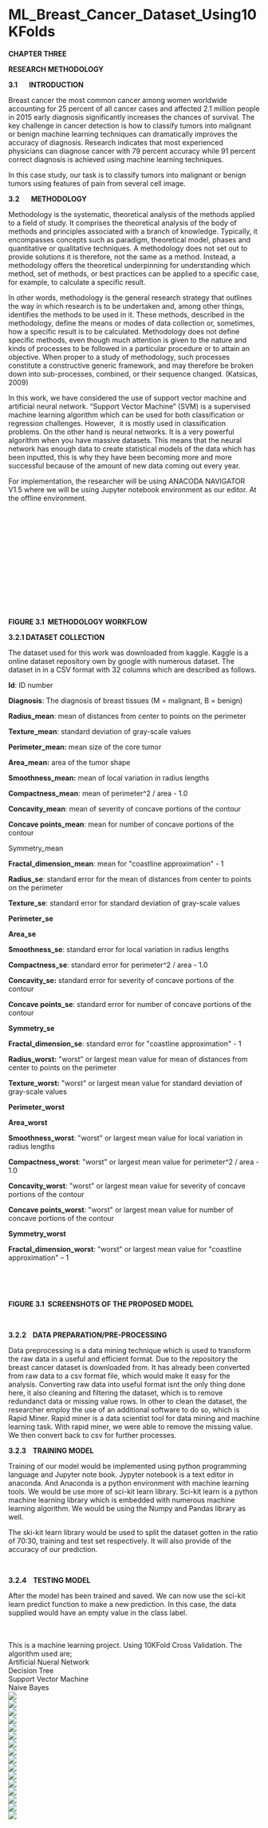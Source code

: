# ML_Breast_Cancer_Dataset_Using10KFolds



<p><strong>CHAPTER THREE</strong></p>
<p><strong>RESEARCH METHODOLOGY</strong></p>
<p><strong>3.1&nbsp;&nbsp;&nbsp;&nbsp;&nbsp;&nbsp; INTRODUCTION</strong></p>
<p>Breast cancer the most common cancer among women worldwide accounting for 25 percent of all cancer cases and affected 2.1 million people in 2015 early diagnosis significantly increases the chances of survival. The key challenge in cancer detection is how to classify tumors into malignant or benign machine learning techniques can dramatically improves the accuracy of diagnosis. Research indicates that most experienced physicians can diagnose cancer with 79 percent accuracy while 91 percent correct diagnosis is achieved using machine learning techniques.</p>
<p>In this case study, our task is to classify tumors into malignant or benign tumors using features of pain from several cell image.</p>
<p><strong>3.2&nbsp;&nbsp;&nbsp;&nbsp;&nbsp;&nbsp; METHODOLOGY</strong></p>
<p>Methodology is the systematic, theoretical analysis of the methods applied to a field of study. It comprises the theoretical analysis of the body of methods and principles associated with a branch of knowledge. Typically, it encompasses concepts such as paradigm, theoretical model, phases and quantitative or qualitative techniques. A methodology does not set out to provide solutions it is therefore, not the same as a method. Instead, a methodology offers the theoretical underpinning for understanding which method, set of methods, or best practices can be applied to a specific case, for example, to calculate a specific result.</p>
<p>In other words, methodology is the general research strategy that outlines the way in which research is to be undertaken and, among other things, identifies the methods to be used in it. These methods, described in the methodology, define the means or modes of data collection or, sometimes, how a specific result is to be calculated. Methodology does not define specific methods, even though much attention is given to the nature and kinds of processes to be followed in a particular procedure or to attain an objective. When proper to a study of methodology, such processes constitute a constructive generic framework, and may therefore be broken down into sub-processes, combined, or their sequence changed. (Katsicas, 2009)</p>
<p>In this work, we have considered the use of support vector machine and artificial neural network. &ldquo;Support Vector Machine&rdquo; (SVM) is a supervised machine learning algorithm which can be used for both classification or regression challenges. However,&nbsp; it is mostly used in classification problems. On the other hand is neural networks. It is a very powerful algorithm when you have massive datasets. This means that the neural network has enough data to create statistical models of the data which has been inputted, this is why they have been becoming more and more successful because of the amount of new data coming out every year.</p>
<p>For implementation, the researcher will be using ANACODA NAVIGATOR V1.5 where we will be using Jupyter notebook environment as our editor. At the offline environment.</p>
<p>&nbsp;</p>
<p>&nbsp;</p>
<p>&nbsp;</p>
<p>&nbsp;</p>
<p>&nbsp;</p>
<p>&nbsp;</p>
<p>&nbsp;</p>
<p><strong>FIGURE 3.1&nbsp; METHODOLOGY WORKFLOW</strong></p>
<p><strong>3.2.1 DATASET COLLECTION </strong></p>
<p>The dataset used for this work was downloaded from kaggle. Kaggle is a online dataset repository own by google with numerous dataset. The dataset in in a CSV format with 32 columns which are described as follows.</p>
<p><strong>Id</strong>: ID number</p>
<p><strong>Diagnosis</strong>: The diagnosis of breast tissues (M = malignant, B = benign)</p>
<p><strong>Radius_mean</strong>: mean of distances from center to points on the perimeter</p>
<p><strong>Texture_mean</strong>: standard deviation of gray-scale values</p>
<p><strong>Perimeter_mean:</strong> mean size of the core tumor</p>
<p><strong>Area_mean:</strong> area of the tumor shape</p>
<p><strong>Smoothness_mean:</strong> mean of local variation in radius lengths</p>
<p><strong>Compactness_mean</strong>: mean of perimeter^2 / area - 1.0</p>
<p><strong>Concavity_mean</strong>: mean of severity of concave portions of the contour</p>
<p><strong>Concave points_mean</strong>: mean for number of concave portions of the contour</p>
<p>Symmetry_mean</p>
<p><strong>Fractal_dimension_mean</strong>: mean for "coastline approximation" - 1</p>
<p><strong>Radius_se</strong>: standard error for the mean of distances from center to points on the perimeter</p>
<p><strong>Texture_se</strong>: standard error for standard deviation of gray-scale values</p>
<p><strong>Perimeter_se</strong></p>
<p><strong>Area_se</strong></p>
<p><strong>Smoothness_se</strong>: standard error for local variation in radius lengths</p>
<p><strong>Compactness_se</strong>: standard error for perimeter^2 / area - 1.0</p>
<p><strong>Concavity_se:</strong> standard error for severity of concave portions of the contour</p>
<p><strong>Concave points_se</strong>: standard error for number of concave portions of the contour</p>
<p><strong>Symmetry_se</strong></p>
<p><strong>Fractal_dimension_se</strong>: standard error for "coastline approximation" - 1</p>
<p><strong>Radius_worst:</strong> "worst" or largest mean value for mean of distances from center to points on the perimeter</p>
<p><strong>Texture_worst:</strong> "worst" or largest mean value for standard deviation of gray-scale values</p>
<p><strong>Perimeter_worst</strong></p>
<p><strong>Area_worst</strong></p>
<p><strong>Smoothness_worst</strong>: "worst" or largest mean value for local variation in radius lengths</p>
<p><strong>Compactness_worst</strong>: "worst" or largest mean value for perimeter^2 / area - 1.0</p>
<p><strong>Concavity_worst</strong>: "worst" or largest mean value for severity of concave portions of the contour</p>
<p><strong>Concave points_worst</strong>: "worst" or largest mean value for number of concave portions of the contour</p>
<p><strong>Symmetry_worst</strong></p>
<p><strong>Fractal_dimension_worst</strong>: "worst" or largest mean value for "coastline approximation" &ndash; 1</p>
<p>&nbsp;</p>
<p><strong>&nbsp;</strong></p>
<p><strong>FIGURE 3.1&nbsp; SCREENSHOTS OF THE PROPOSED MODEL</strong></p>
<p><strong>&nbsp;</strong></p>
<p><strong>3.2.2&nbsp;&nbsp;&nbsp; DATA PREPARATION/PRE-PROCESSING</strong></p>
<p>Data preprocessing is a data mining technique which is used to transform the raw data in a useful and efficient format. Due to the repository the breast cancer dataset is downloaded from. It has already been converted from raw data to a csv format file, which would make it easy for the analysis. Converting raw data into useful format isnt the only thing done here, it also cleaning and filtering the dataset, which is to remove redundanct data or missing value rows. In other to clean the dataset, the researcher employ the use of an additional software to do so, which is Rapid Miner. Rapid miner is a data scientist tool for data mining and machine learning task. With rapid miner, we were able to remove the missing value. We then convert back to csv for further processes.</p>
<p><strong>3.2.3&nbsp;&nbsp;&nbsp; TRAINING MODEL</strong></p>
<p>Training of our model would be implemented using python programming language and Jupyter note book. Jypyter notebook is a text editor in anaconda. And Anaconda is a python environment with machine learning tools. We would be use more of sci-kit learn library. Sci-kit learn is a python machine learning library which is embedded with numerous machine learning algorithm. We would be using the Numpy and Pandas library as well.</p>
<p>The ski-kit learn library would be used to split the dataset gotten in the ratio of 70:30, training and test set respectively. It will also provide of the accuracy of our prediction. &nbsp;</p>
<p><strong>&nbsp;</strong></p>
<p><strong>3.2.4&nbsp;&nbsp;&nbsp; TESTING MODEL</strong></p>
<p>After the model has been trained and saved. We can now use the sci-kit learn predict function to make a new prediction. In this case, the data supplied would have an empty value in the class label.</p>

<br><br>
This is a machine learning project. Using 10KFold Cross Validation. The algorithm used are;<br>
Artificial Nueral Network<br>
Decision Tree<br>
Support Vector Machine<br>
Naive Bayes<br>
<img src="https://github.com/Way4ward17/ML_Breast_Cancer_Dataset_Using10KFolds/blob/master/1.png"/><br><img src="https://github.com/Way4ward17/ML_Breast_Cancer_Dataset_Using10KFolds/blob/master/2.png"/><br><img src="https://github.com/Way4ward17/ML_Breast_Cancer_Dataset_Using10KFolds/blob/master/3.png"/><br><img src="https://github.com/Way4ward17/ML_Breast_Cancer_Dataset_Using10KFolds/blob/master/4.png"/><br><img src="https://github.com/Way4ward17/ML_Breast_Cancer_Dataset_Using10KFolds/blob/master/5.png"/><br><img src="https://github.com/Way4ward17/ML_Breast_Cancer_Dataset_Using10KFolds/blob/master/6.png"/><br><img src="https://github.com/Way4ward17/ML_Breast_Cancer_Dataset_Using10KFolds/blob/master/7.png"/><br><img src="https://github.com/Way4ward17/ML_Breast_Cancer_Dataset_Using10KFolds/blob/master/8.png"/><br><img src="https://github.com/Way4ward17/ML_Breast_Cancer_Dataset_Using10KFolds/blob/master/9.png"/><br><img src="https://github.com/Way4ward17/ML_Breast_Cancer_Dataset_Using10KFolds/blob/master/10.png"/><br>
<img src="https://github.com/Way4ward17/ML_Breast_Cancer_Dataset_Using10KFolds/blob/master/11.png"/><br><img src="https://github.com/Way4ward17/ML_Breast_Cancer_Dataset_Using10KFolds/blob/master/12.png"/><br><img src="https://github.com/Way4ward17/ML_Breast_Cancer_Dataset_Using10KFolds/blob/master/13.png"/><br><img src="https://github.com/Way4ward17/ML_Breast_Cancer_Dataset_Using10KFolds/blob/master/14.png"/><br><img src="https://github.com/Way4ward17/ML_Breast_Cancer_Dataset_Using10KFolds/blob/master/15.png"/><br><img src="https://github.com/Way4ward17/ML_Breast_Cancer_Dataset_Using10KFolds/blob/master/16.png"/><br>

